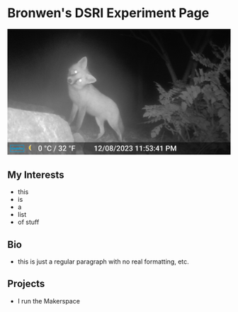 # Bronwen's DSRI Experiment Page

![trailcam fox looking quizzical](foxy.jpg)


## My Interests
* this 
* is
* a
* list
* of stuff
  
  
## Bio
* this is just a regular paragraph with no real formatting, etc.
  

## Projects
* I run the Makerspace
